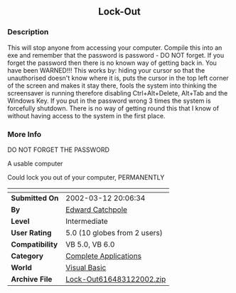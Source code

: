 ﻿<div align="center">

## Lock\-Out


</div>

### Description

This will stop anyone from accessing your computer. Compile this into an exe and remember that the password is password - DO NOT forget. If you forget the password then there is no known way of getting back in. You have been WARNED!!! This works by: hiding your cursor so that the unauthorised doesn't know where it is, puts the cursor in the top left corner of the screen and makes it stay there, fools the system into thinking the screensaver is running therefore disabling Ctrl+Alt+Delete, Alt+Tab and the Windows Key. If you put in the password wrong 3 times the system is forcefully shutdown. There is no way of getting round this that I know of without having access to the system in the first place.
 
### More Info
 
DO NOT FORGET THE PASSWORD

A usable computer

Could lock you out of your computer, PERMANENTLY


<span>             |<span>
---                |---
**Submitted On**   |2002-03-12 20:06:34
**By**             |[Edward Catchpole](https://github.com/Planet-Source-Code/PSCIndex/blob/master/ByAuthor/edward-catchpole.md)
**Level**          |Intermediate
**User Rating**    |5.0 (10 globes from 2 users)
**Compatibility**  |VB 5\.0, VB 6\.0
**Category**       |[Complete Applications](https://github.com/Planet-Source-Code/PSCIndex/blob/master/ByCategory/complete-applications__1-27.md)
**World**          |[Visual Basic](https://github.com/Planet-Source-Code/PSCIndex/blob/master/ByWorld/visual-basic.md)
**Archive File**   |[Lock\-Out616483122002\.zip](https://github.com/Planet-Source-Code/edward-catchpole-lock-out__1-32621/archive/master.zip)








